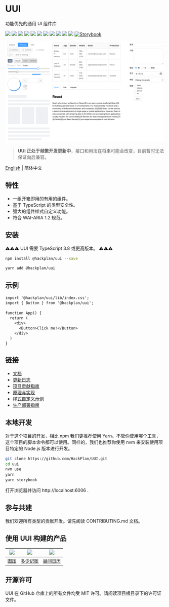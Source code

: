 # UUI

功能优先的通用 UI 组件库

![](https://img.shields.io/npm/v/@hackplan/uui)
![](https://img.shields.io/github/workflow/status/HackPlan/UUI/CI)
![](https://img.shields.io/david/HackPlan/UUI)
![](https://img.shields.io/david/dev/HackPlan/UUI)
![](https://img.shields.io/bundlephobia/minzip/@hackplan/uui)
![](https://img.shields.io/npm/dm/@hackplan/uui)
![](https://img.shields.io/github/contributors/HackPlan/UUI)
![](https://img.shields.io/github/issues-pr-raw/HackPlan/UUI)
![](https://img.shields.io/github/issues-raw/HackPlan/UUI)
![](https://img.shields.io/github/languages/top/HackPlan/UUI)
![](https://img.shields.io/github/license/HackPlan/UUI)
[![Storybook](https://cdn.jsdelivr.net/gh/storybookjs/brand@master/badge/badge-storybook.svg)](https://doc.uui.cool/)

![components overview screenshot](https://raw.githubusercontent.com/HackPlan/UUI/master/assets/screenshots/overview.png)

> **UUI 正处于频繁开发更新中**，接口和用法在将来可能会改变，目前暂时无法保证向后兼容。

[English](https://github.com/HackPlan/UUI) | 简体中文

## 特性

* 一组开箱即用的有用的组件。
* 基于 TypeScript 的类型安全性。
* 强大的组件样式自定义功能。
* 符合 WAI-ARIA 1.2 规范。

## 安装

⚠️⚠️⚠️ UUI 需要 TypeScript 3.8 或更高版本。 ⚠️⚠️⚠️

```bash
npm install @hackplan/uui --save
```

```bash
yarn add @hackplan/uui
```

## 示例

```tsx
import '@hackplan/uui/lib/index.css';
import { Button } from '@hackplan/uui';

function App() {
  return (
    <div>
      <Button>Click me!</Button>
    </div>
  )
}
```

## 链接

* [文档](https://doc.uui.cool)
* [更新日志](https://github.com/HackPlan/UUI/blob/master/docs/CHANGELOG.zh-CN.md)
* [项目贡献指南](https://github.com/HackPlan/UUI/blob/master/docs/CONTRIBUTING.zh-CN.md)
* [原理与实现](https://github.com/HackPlan/UUI/blob/master/docs/PRINCIPLE.zh-CN.md)
* [样式自定义示例](https://doc.uui.cool/?path=/docs/customize-tutorial--demo-stepper)
* [生产部署指南](https://github.com/HackPlan/UUI/blob/master/docs/DEPLOYMENT.zh-CN.md)


## 本地开发

对于这个项目的开发，相比 npm 我们更推荐使用 Yarn。不管你使用哪个工具，这个项目的脚本命令都可以使用。同样的，我们也推荐你使用 nvm 来安装使用项目特定的 Node.js 版本进行开发。

```bash
git clone https://github.com/HackPlan/UUI.git
cd uui
nvm use
yarn
yarn storybook
```

打开浏览器并访问 http://localhost:6006 .

## 参与共建

我们欢迎所有类型的贡献开发。请先阅读 CONTRIBUTING.md 文档。

## 使用 UUI 构建的产品

| <img height="110" src="https://tuya.xinxiao.tech/assets/tuya-avator.png?rv=4" /> | <img height="80" src="https://duoshao.app/assets/logo.svg" /> | <img height="80" src="https://daylight.cool/images/6b7a7d4a-db86-46d3-80b9-fe66dcc59915.png" /> |
| :----------------------------------------------------------: | :----------------------------------------------------------: | ------------------------------------------------------------ |
|              [图压](https://tuya.xinxiao.tech/)              |               [多少记账](https://duoshao.app/)               | [昼间日历](https://daylight.cool/)                           |

## 开源许可

UUI 在 GitHub 仓库上的所有文件均受 MIT 许可。请阅读项目根目录下的许可证文件。